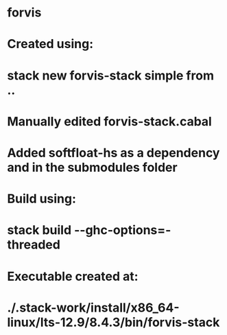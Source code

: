 # forvis
# Created using:
# stack new forvis-stack simple from ..
# Manually edited forvis-stack.cabal
# Added softfloat-hs as a dependency and in the submodules folder

# Build using:
# stack build --ghc-options=-threaded

# Executable created at:
# ./.stack-work/install/x86_64-linux/lts-12.9/8.4.3/bin/forvis-stack
